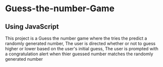 # Guess-the-number-Game
## Using JavaScript
This project is a Guess the number game where the tries the predict a randomly generated number,
The user is directed whether or not to guess higher or lower based on the user's initial guess,
The user is prompted with a congratulation alert when thier guessed number matches the randomly generated number

